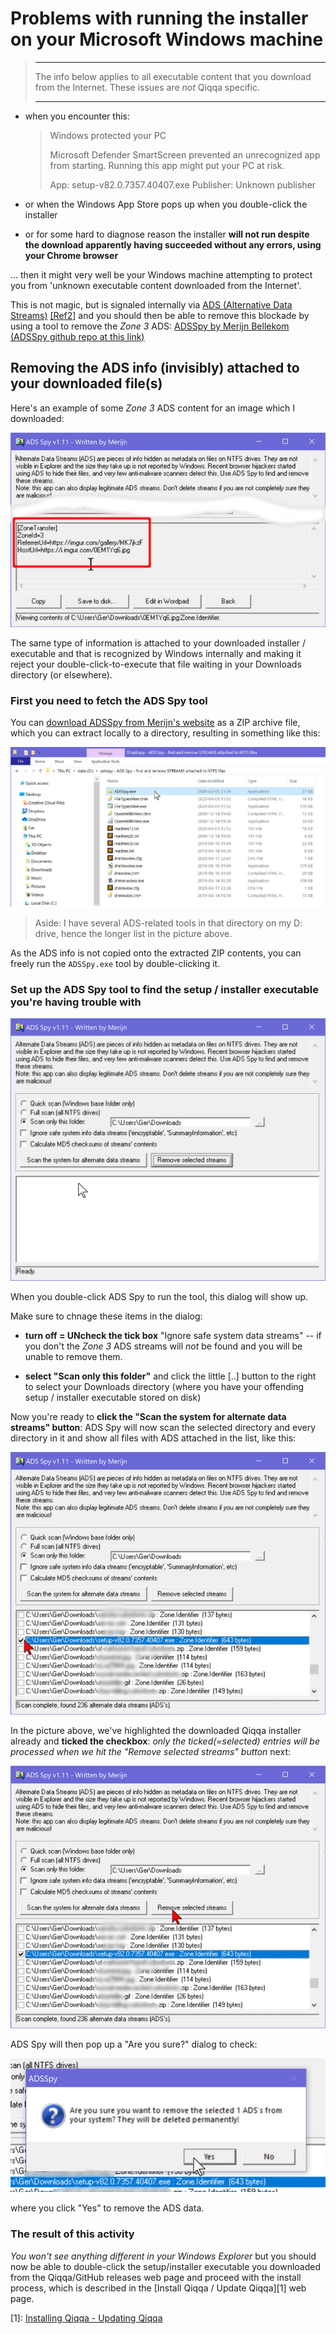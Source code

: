 # Problems with running the installer on your Microsoft Windows machine

 > 
 > ---
 > 
 > The info below applies to all executable content that you download from the Internet. These issues are *not* Qiqqa specific.
 > 
 > ---

* when you encounter this: 
  
   > 
   > Windows protected your PC
   > 
   > Microsoft Defender SmartScreen prevented an unrecognized app from starting. Running this app might put your PC at risk.
   > 
   > App:
   > setup-v82.0.7357.40407.exe
   > Publisher:
   > Unknown publisher

* or when the Windows App Store pops up when you double-click the installer

* or for some hard to diagnose reason the installer **will not run despite the download apparently having succeeded without any errors, using your Chrome browser**

... then it might very well be your Windows machine attempting to protect you from 'unknown executable content downloaded from the Internet'.

This is not magic, but is signaled internally via [ADS (Alternative Data Streams)](https://docs.microsoft.com/en-us/archive/blogs/askcore/alternate-data-streams-in-ntfs) [\[Ref2\]](https://blog.malwarebytes.com/101/2015/07/introduction-to-alternate-data-streams/) and you should then be able to remove this blockade by using a tool to remove the *Zone 3* ADS: [ADSSpy by Merijn Bellekom](http://www.merijn.nu/programs.php) [(ADSSpy github repo at this link)](https://github.com/mrbellek/ADSspy)

## Removing the ADS info (invisibly) attached to your downloaded file(s)

Here's an example of some *Zone 3* ADS content for an image which I downloaded:

![](../assets/ADSSpy_Zone3_image_example.jpg)

The same type of information is attached to your downloaded installer / executable and that is recognized by Windows internally and making it reject your double-click-to-execute that file waiting in your Downloads directory (or elsewhere).

### First you need to fetch the ADS Spy tool

You can [download ADSSpy from Merijn's website](http://www.merijn.nu/programs.php) as a ZIP archive file, which you can extract locally to a directory, resulting in something like this:

![](../assets/explorer_ADS_in_dir.jpg)

 > 
 > Aside: I have several ADS-related tools in that directory on my D: drive, hence the longer list in the picture above.

As the ADS info is not copied onto the extracted ZIP contents, you can freely run the `ADSSpy.exe` tool by double-clicking it.

### Set up the ADS Spy tool to find the setup / installer executable you're having trouble with

![](../assets/ADSSpy_dialog.png)

When you double-click ADS Spy to run the tool, this dialog will show up.

Make sure to chnage these items in the dialog:

* **turn off = UNcheck the tick box** "Ignore safe system data streams" -- if you don't the *Zone 3* ADS streams will *not* be found and you will be unable to remove them.

* **select "Scan only this folder"** and click the little \[..\] button to the right to select your Downloads directory (where you have your offending setup / installer executable stored on disk)

Now you're ready to **click the "Scan the system for alternate data streams" button**: ADS Spy will now scan the selected directory and every directory in it and show all files with ADS attached in the list, like this:

![](../assets/ADSSpy_select_exe.jpg)

In the picture above, we've highlighted the downloaded Qiqqa installer already and **ticked the checkbox**: *only the ticked(=selected) entries will be processed when we hit the "Remove selected streams" button* next:

![](../assets/ADSSpy_remove_selected.jpg)

ADS Spy will then pop up a "Are you sure?" dialog to check:

![](../assets/ADSSpy_sure_check.jpg)

where you click "Yes" to remove the ADS data.

### The result of this activity

*You won't see anything different in your Windows Explorer* but you should now be able to double-click the setup/installer executable you downloaded from the Qiqqa/GitHub releases web page and proceed with the install process, which is described in the \[Install Qiqqa / Update Qiqqa\]\[1\] web page.

\[1\]: [Installing Qiqqa - Updating Qiqqa](Installing%20Qiqqa%20-%20Updating%20Qiqqa.md)
